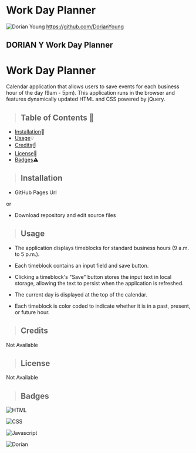 
# Work Day Planner




![Dorian Young](https://raw.githubusercontent.com/DorianYoung/WorkDayPlanner/master/Assets/Images/DayPlannerScreenshot.png)
https://github.com/DorianYoung

<h2>DORIAN Y Work Day Planner</h2>

# Work Day Planner
Calendar application that allows users to save events for each business hour of the day (9am - 5pm). This application runs in the browser and features dynamically updated HTML and CSS powered by jQuery.


>  ## **Table of Contents** :notebook:


* [Installation](#Installation):wrench:
* [Usage](#Usage):bulb:
* [Credits](#Credits):point_up:
* [License](#License):lock_with_ink_pen:
* [Badges](#Badges):warning:



> ## Installation

- GitHub Pages Url

or

- Download repository and edit source files


> ## Usage

- The application displays timeblocks for standard business hours (9 a.m. to 5 p.m.).


- Each timeblock contains an input field and save button.


- Clicking a timeblock's "Save" button stores the input text in local storage, allowing the text to persist when the application is refreshed.


- The current day is displayed at the top of the calendar.


- Each timeblock is color coded to indicate whether it is in a past, present, or future hour.

> ## Credits

Not Available



> ## License

Not Available



> ## Badges

![HTML](https://img.shields.io/badge/HTML-1%25-red)

![CSS](https://img.shields.io/badge/CSS-1%25-purple)

![Javascript](https://img.shields.io/badge/Javascript-98%25-yellow)

![Dorian](https://img.shields.io/badge/Dorian-100%25-green)
